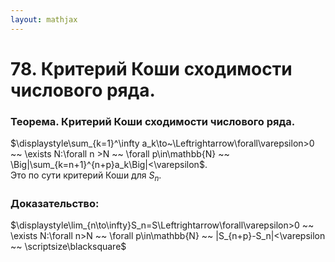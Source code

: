 ```yaml
---  
layout: mathjax  
---  
```

  
# 78. Критерий Коши сходимости числового ряда.  
  
### Теорема. Критерий Коши сходимости числового ряда.  
$\displaystyle\sum_{k=1}^\infty a_k\to~\Leftrightarrow\forall\varepsilon>0 ~~ \exists N:\forall n >N ~~ \forall p\in\mathbb{N} ~~ \Big|\sum_{k=n+1}^{n+p}a_k\Big|<\varepsilon$.  
Это по сути критерий Коши для $S_n$.  
  
### Доказательство:  
$\displaystyle\lim_{n\to\infty}S_n=S\Leftrightarrow\forall\varepsilon>0 ~~ \exists N:\forall n>N ~~ \forall p\in\mathbb{N} ~~ |S_{n+p}-S_n|<\varepsilon ~~ \scriptsize\blacksquare$  
